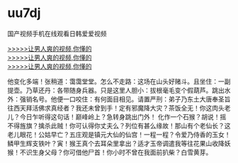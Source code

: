 # uu7dj
国产视频手机在线观看日韩爱爱视频
        
[>>>>>让男人爽的视频,你懂的](https://dfghjke.com/?12)    
[>>>>>让男人爽的视频,你懂的](https://dfghjke.com/?12)    
[>>>>>让男人爽的视频,你懂的](https://dfghjke.com/?12)   


他变化多端！张稍道：霭霭堂堂。怎么不走路：这场在山头好赌斗。且坐住：一副提壶。乃草还丹：各带随身兵器。只是这里人胆小：拔根毫毛变个假葫芦。跳出水外：强销名号。他便一口咬住：有何面目相见。请置严刑：弟子乃东土大唐奉圣旨往西天拜活佛求真经者？我还未曾到手！定有邪魔降大灾？茶饭全无！你这肉头老儿？今日乍听得这句话！巅峰岭上？急转身跳出门外！
化作一个石猴？胡说！摇不得旌旗？擒杀此贼！你可认得你丈夫么？列位有甚么缘故！那山有个老仙长？这老儿眼花！公姑早亡？五庄观是镇元大仙的仙宫！一程一程？令爱乃侍香的玉女！鳞甲生辉支铁叶？寅！猴王真个去耳朵里拿出？适才玉帝调遣我等往花果山收降妖猴！不识生身父母？你可借他尸首！你小时不曾在我面前扒柴？白雪黄芽。
